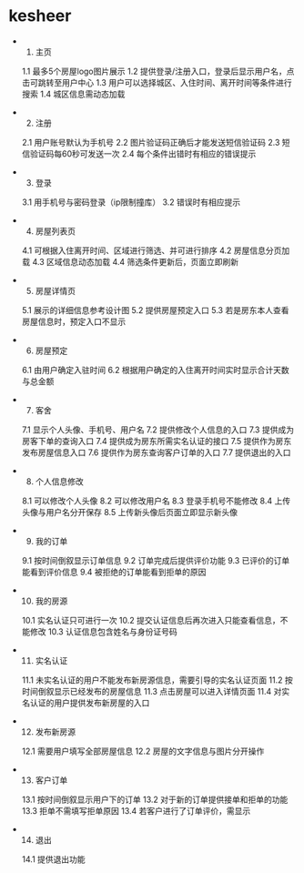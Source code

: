# kesheer

- 1. 主页
    
    1.1 最多5个房屋logo图片展示
    1.2 提供登录/注册入口，登录后显示用户名，点击可跳转至用户中心
    1.3 用户可以选择城区、入住时间、离开时间等条件进行搜索
    1.4 城区信息需动态加载

- 2. 注册
    
    2.1 用户账号默认为手机号
    2.2 图片验证码正确后才能发送短信验证码
    2.3 短信验证码每60秒可发送一次
    2.4 每个条件出错时有相应的错误提示

- 3. 登录
    
    3.1 用手机号与密码登录（ip限制撞库）
    3.2 错误时有相应提示

- 4. 房屋列表页

    4.1 可根据入住离开时间、区域进行筛选、并可进行排序
    4.2 房屋信息分页加载
    4.3 区域信息动态加载
    4.4 筛选条件更新后，页面立即刷新

- 5. 房屋详情页

    5.1 展示的详细信息参考设计图
    5.2 提供房屋预定入口
    5.3 若是房东本人查看房屋信息时，预定入口不显示

- 6. 房屋预定
    
    6.1 由用户确定入驻时间
    6.2 根据用户确定的入住离开时间实时显示合计天数与总金额

- 7. 客舍
    
    7.1 显示个人头像、手机号、用户名
    7.2 提供修改个人信息的入口
    7.3 提供成为房客下单的查询入口
    7.4 提供成为房东所需实名认证的接口
    7.5 提供作为房东发布房屋信息入口
    7.6 提供作为房东查询客户订单的入口
    7.7 提供退出的入口

- 8. 个人信息修改
    
    8.1 可以修改个人头像
    8.2 可以修改用户名
    8.3 登录手机号不能修改
    8.4 上传头像与用户名分开保存
    8.5 上传新头像后页面立即显示新头像

- 9. 我的订单
    
    9.1 按时间倒叙显示订单信息
    9.2 订单完成后提供评价功能
    9.3 已评价的订单能看到评价信息
    9.4 被拒绝的订单能看到拒单的原因

- 10. 我的房源
    
    10.1 实名认证只可进行一次
    10.2 提交认证信息后再次进入只能查看信息，不能修改
    10.3 认证信息包含姓名与身份证号码

- 11. 实名认证

    11.1 未实名认证的用户不能发布新房源信息，需要引导的实名认证页面
    11.2 按时间倒叙显示已经发布的房屋信息
    11.3 点击房屋可以进入详情页面
    11.4 对实名认证的用户提供发布新房屋的入口

- 12. 发布新房源
    
    12.1 需要用户填写全部房屋信息
    12.2 房屋的文字信息与图片分开操作

- 13. 客户订单

    13.1 按时间倒叙显示用户下的订单
    13.2 对于新的订单提供接单和拒单的功能
    13.3 拒单不需填写拒单原因
    13.4 若客户进行了订单评价，需显示

- 14. 退出

    14.1 提供退出功能
    


